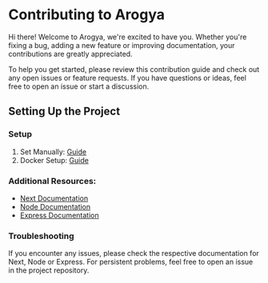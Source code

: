 # Contributing to Arogya

Hi there! Welcome to Arogya, we're excited to have you. Whether you're fixing a bug, adding a new feature or improving documentation, your contributions are greatly appreciated.

To help you get started, please review this contribution guide and check out any open issues or feature requests. If you have questions or ideas, feel free to open an issue or start a discussion.

## Setting Up the Project

### Setup

1. Set Manually: [Guide](docs/Manual_Setup_Guide.md)
2. Docker Setup: [Guide](docs/Docker_Setup_Guide.md)

### Additional Resources:

- [Next Documentation](https://nextjs.org/docs)
- [Node Documentation](https://nodejs.org/docs/latest-v22.x/api/index.html)
- [Express Documentation](https://expressjs.com/)

### Troubleshooting

If you encounter any issues, please check the respective documentation for Next, Node or Express. For persistent problems, feel free to open an issue in the project repository.